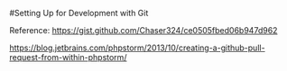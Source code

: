 #Setting Up for Development with Git


Reference: https://gist.github.com/Chaser324/ce0505fbed06b947d962


https://blog.jetbrains.com/phpstorm/2013/10/creating-a-github-pull-request-from-within-phpstorm/





